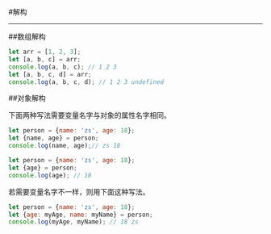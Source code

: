 #解构

---

##数组解构

```javascript
let arr = [1, 2, 3];
let [a, b, c] = arr;
console.log(a, b, c); // 1 2 3
let [a, b, c, d] = arr;
console.log(a, b, c, d); // 1 2 3 undefined
```

##对象解构

下面两种写法需要变量名字与对象的属性名字相同。

```javascript
let person = {name: 'zs', age: 18};
let {name, age} = person;
console.log(name, age);// zs 18
```

```javascript
let person = {name: 'zs', age: 18};
let {age} = person;
console.log(age); // 18
```

若需要变量名字不一样，则用下面这种写法。

```javascript
let person = {name: 'zs', age: 18};
let {age: myAge, name: myName} = person;
console.log(myAge, myName); // 18 zs
```